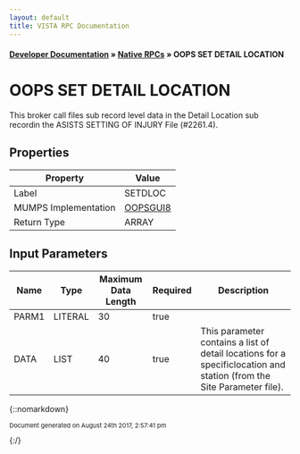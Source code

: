 ```yaml
---
layout: default
title: VISTA RPC Documentation
---
```


#### [Developer Documentation](../index) &#187; [Native RPCs](TableOfContents) &#187; OOPS SET DETAIL LOCATION<br/>
# OOPS SET DETAIL LOCATION

This broker call files sub record level data in the Detail Location sub recordin the ASISTS SETTING OF INJURY File (#2261.4).

## Properties

Property | Value
--- | ---
Label | SETDLOC
MUMPS Implementation | [OOPSGUI8](http://code.osehra.org/dox/Routine_OOPSGUI8_source.html)
Return Type | ARRAY


## Input Parameters

Name | Type | Maximum Data Length | Required | Description
--- | --- | --- | --- | ---
PARM1 | LITERAL | 30 | true | 
DATA | LIST | 40 | true | This parameter contains a list of detail locations for a specificlocation and station (from the Site Parameter file).



{::nomarkdown} <br/><p style="font-size: 11px">Document generated on August 24th 2017, 2:57:41 pm</p>{:/}